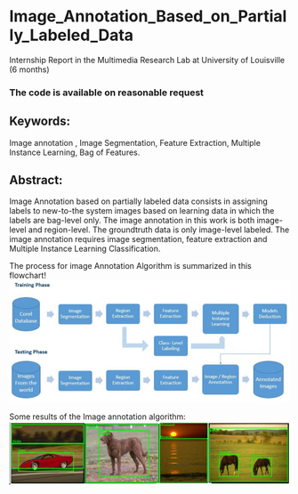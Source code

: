 # Image_Annotation_Based_on_Partially_Labeled_Data
Internship Report in the Multimedia Research Lab at University of Louisville (6 months)

### The code is available on reasonable request

## Keywords:
Image annotation , Image Segmentation, Feature Extraction, Multiple Instance Learning, Bag of Features.

## Abstract:
Image Annotation based on partially labeled data consists in assigning labels to
new-to-the system images based on learning data in which the labels are bag-level
only. The image annotation in this work is both image-level and region-level. The
groundtruth data is only image-level labeled. The image annotation requires image
segmentation, feature extraction and Multiple Instance Learning Classification.

The process for image Annotation Algorithm is summarized in this flowchart!
![pipeline](https://github.com/AmeniTrabelsi/Image_Annotation_Based_on_Partially_Labeled_Data/blob/master/PFE_img2.JPG)

Some results of the Image annotation algorithm:
![pipeline](https://github.com/AmeniTrabelsi/Image_Annotation_Based_on_Partially_Labeled_Data/blob/master/PFE_img1.JPG)
